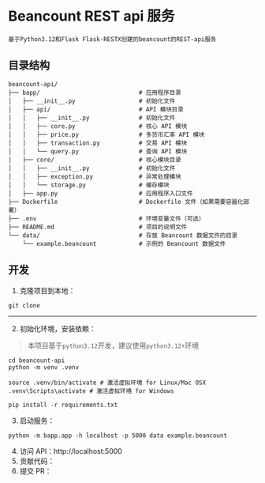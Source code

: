 # Beancount REST api 服务
`基于Python3.12和Flask Flask-RESTX创建的beancount的REST-api服务`

## 目录结构

```
beancount-api/
├── bapp/                            # 应用程序目录
│   ├── __init__.py                  # 初始化文件
│   ├── api/                         # API 模块目录
│   │   ├── __init__.py              # 初始化文件
│   │   ├── core.py                  # 核心 API 模块
│   │   ├── price.py                 # 多货币汇率 API 模块
│   │   ├── transaction.py           # 交易 API 模块
│   │   └── query.py                 # 查询 API 模块
│   ├── core/                        # 核心模块目录
│   │   ├── __init__.py              # 初始化文件
│   │   ├── exception.py             # 异常处理模块
│   │   └── storage.py               # 缓存模块
│   ├── app.py                       # 应用程序入口文件
├── Dockerfile                       # Dockerfile 文件（如果需要容器化部署）
├── .env                             # 环境变量文件（可选）
├── README.md                        # 项目的说明文件
└── data/                            # 存放 Beancount 数据文件的目录
    └── example.beancount            # 示例的 Beancount 数据文件
```

## 开发

1. 克隆项目到本地：
```shell
git clone 
```
---

2. 初始化环境，安装依赖：

> 本项目基于`python3.12`开发，建议使用`python3.12+`环境

```shell
cd beancount-api
python -m venv .venv

source .venv/bin/activate # 激活虚拟环境 for Linux/Mac OSX
.venv\Scripts\activate # 激活虚拟环境 for Windows

pip install -r requirements.txt
```

3. 启动服务：
```shell
python -m bapp.app -h localhost -p 5000 data example.beancount
```

4. 访问 API：http://localhost:5000
5. 贡献代码：
6. 提交 PR：